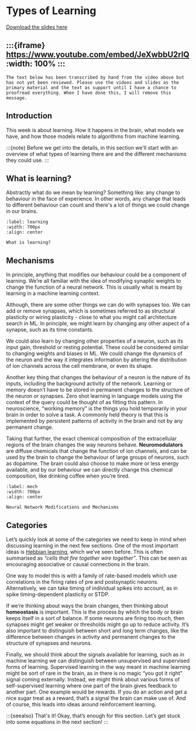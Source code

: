 # Types of Learning

[Download the slides here](slides/W4-V0-types-of-learning.pptx)

:::{iframe} https://www.youtube.com/embed/JeXwbbU2rlQ
:width: 100%
:::
---

```{danger} Work in progress
The text below has been transcribed by hand from the video above but has not yet been reviewed. Please use the videos and slides as the primary material and the text as support until I have a chance to proofread everything. When I have done this, I will remove this message.
```

## Introduction

This week is about learning. How it happens in the brain, what models we have, and how those models relate to algorithms from machine learning. 

:::{note}
Before we get into the details, in this section we'll start with an overview of what types of learning there are and the different mechanisms they could use.
:::

## What is learning?

Abstractly what do we mean by learning? Something like: any change to behaviour in the face of experience. In other words, any change that leads to different behaviour can count and there's a lot of things we could change in our brains.

```{figure} figures/learningPicture1.png
:label: learning
:width: 700px
:align: center

What is learning?
```

## Mechanisms

In principle, anything that modifies our behaviour could be a component of learning. We’re all familiar with the idea of modifying synaptic weights to change the function of a neural network. This is usually what is meant by learning in a machine learning context.

Although, there are some other things we can do with synapses too. We can add or remove synapses, which is sometimes referred to as structural plasticity or wiring plasticity - close to what you might call architecture search in ML.
In principle, we might learn by changing any other aspect of a synapse, such as its time constants.

We could also learn by changing other properties of a neuron, such as its input gain, threshold or resting potential. These could be considered similar to changing weights and biases in ML. We could change the dynamics of the neuron and the way it integrates information by altering the distribution of ion channels across the cell membrane, or even its shape.

Another key thing that changes the behaviour of a neuron is the nature of its inputs, including the background activity of the network. Learning or memory doesn’t have to be stored in permanent changes to the structure of the neuron or synapses. Zero shot learning in language models using the context of the query could be thought of as fitting this pattern. In neuroscience, “working memory” is the things you hold temporarily in your brain in order to solve a task. A commonly held theory is that this is implemented by persistent patterns of activity in the brain and not by any permanent change.

Taking that further, the exact chemical composition of the extracellular regions of the brain changes the way neurons behave. **Neuromodulators** are diffuse chemicals that change the function of ion channels, and can be used by the brain to change the behaviour of large groups of neurons, such as dopamine. The brain could also choose to make more or less energy available, and by our behaviour we can directly change this chemical composition, like drinking coffee when you’re tired.

```{figure} figures/learningPicture2.png
:label: mech
:width: 700px
:align: center

Neural Network Modifications and Mechanisms
```

## Categories

Let’s quickly look at some of the categories we need to keep in mind when discussing learning in the next few sections.
One of the most important ideas is [Hebbian learning](#hebbian), which we’ve seen before.
This is often summarised as _“cells that fire together wire together”_. This can be seen as encouraging associative or causal connections in the brain.

One way to model this is with a family of rate-based models which use correlations in the firing rates of pre and postsynaptic neurons.
Alternatively, we can take timing of individual spikes into account, as in spike timing-dependent plasticity or STDP.

If we’re thinking about ways the brain changes, then thinking about **homeostasis** is important. This is the process by which the body or brain keeps itself in a sort of balance. If some neurons are firing too much, then synapses might get weaker or thresholds might go up to reduce activity.
It’s also important to distinguish between short and long term changes, like the difference between changes in activity and permanent changes to the structure of synapses and neurons.

Finally, we should think about the signals available for learning, such as in machine learning we can distinguish between unsupervised and supervised forms of learning.
Supervised learning in the way meant in machine learning might be sort of rare in the brain, as in there is no magic “you got it right” signal coming externally. Instead, we might think about various forms of self-supervised learning where one part of the brain gives feedback to another part.
One example would be rewards. If you do an action and get a nice sugar treat as a reward, that’s a signal the brain can make use of.
And of course, this leads into ideas around reinforcement learning.

:::{seealso} That's it!
Okay, that’s enough for this section. Let’s get stuck into some equations in the next section!
:::
